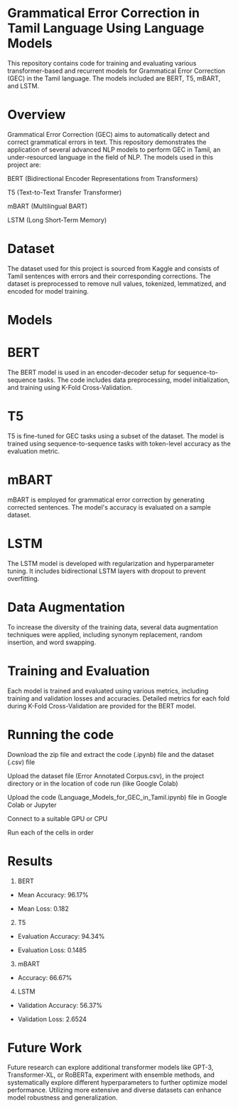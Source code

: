 # Grammatical Error Correction in Tamil Language Using Language Models
This repository contains code for training and evaluating various transformer-based and recurrent models for Grammatical Error Correction (GEC) in the Tamil language. The models included are BERT, T5, mBART, and LSTM.

# Overview
Grammatical Error Correction (GEC) aims to automatically detect and correct grammatical errors in text. This repository demonstrates the application of several advanced NLP models to perform GEC in Tamil, an under-resourced language in the field of NLP. The models used in this project are:

BERT (Bidirectional Encoder Representations from Transformers)

T5 (Text-to-Text Transfer Transformer)

mBART (Multilingual BART)

LSTM (Long Short-Term Memory)

# Dataset
The dataset used for this project is sourced from Kaggle and consists of Tamil sentences with errors and their corresponding corrections. The dataset is preprocessed to remove null values, tokenized, lemmatized, and encoded for model training.

# Models
# BERT
The BERT model is used in an encoder-decoder setup for sequence-to-sequence tasks. The code includes data preprocessing, model initialization, and training using K-Fold Cross-Validation.
# T5
T5 is fine-tuned for GEC tasks using a subset of the dataset. The model is trained using sequence-to-sequence tasks with token-level accuracy as the evaluation metric.
# mBART
mBART is employed for grammatical error correction by generating corrected sentences. The model's accuracy is evaluated on a sample dataset.
# LSTM
The LSTM model is developed with regularization and hyperparameter tuning. It includes bidirectional LSTM layers with dropout to prevent overfitting.

# Data Augmentation
To increase the diversity of the training data, several data augmentation techniques were applied, including synonym replacement, random insertion, and word swapping.

# Training and Evaluation
Each model is trained and evaluated using various metrics, including training and validation losses and accuracies. Detailed metrics for each fold during K-Fold Cross-Validation are provided for the BERT model.

# Running the code

Download the zip file and extract the code (.ipynb) file and the dataset (.csv) file

Upload the dataset file (Error Annotated Corpus.csv), in the project directory or in the location of code run (like Google Colab)

Upload the code (Language_Models_for_GEC_in_Tamil.ipynb) file in Google Colab or Jupyter  

Connect to a suitable GPU or CPU

Run each of the cells in order

# Results

1. BERT

- Mean Accuracy: 96.17%

- Mean Loss: 0.182

2. T5

- Evaluation Accuracy: 94.34%

- Evaluation Loss: 0.1485

3. mBART

- Accuracy: 66.67%

4. LSTM

- Validation Accuracy: 56.37%

- Validation Loss: 2.6524

# Future Work
Future research can explore additional transformer models like GPT-3, Transformer-XL, or RoBERTa, experiment with ensemble methods, and systematically explore different hyperparameters to further optimize model performance. Utilizing more extensive and diverse datasets can enhance model robustness and generalization.


